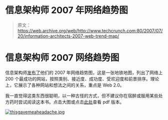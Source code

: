 # 信息架构师 2007 年网络趋势图

> 原文：<https://web.archive.org/web/http://www.techcrunch.com:80/2007/07/20/information-architects-2007-web-trend-map/>

# 信息架构师 2007 网络趋势图

信息架构师[发布了](https://web.archive.org/web/20220816070421/http://www.informationarchitects.jp/ia-trendmap-2007v2)他们的 2007 年网络趋势图，这是一张地铁地图，列出了网络上 200 个最成功的网站，按照类别、接近度、成功度、受欢迎度和前景排序。理论上，它展示了各种网站和想法之间的关系，重点是 Web 2.0。

我一直觉得这类东西很聪明，以一种古怪的方式，但不建议你在宿醉或服用某些处方药时尝试阅读这本书。点击大图或点击[此处](https://web.archive.org/web/20220816070421/http://www.informationarchitects.jp/slash/iA_WebTrends_2007_2.pdf)查看 pdf 版本。

[![thisgavemeaheadache.jpg](img/1a6c0878ffcf76824f1c51ab241022b2.png)](https://web.archive.org/web/20220816070421/http://www.informationarchitects.jp/slash/iA_WebTrends_2007_2_1600x1024.gif)